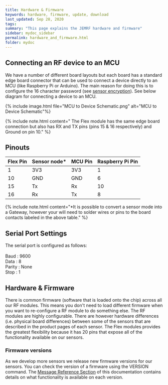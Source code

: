 ```yaml
---
title: Hardware & Firmware
keywords: hardware, firmware, update, download
last_updated: Sep 28, 2020
tags:
summary: "This page explains the JEMRF hardware and firmware"
sidebar: mydoc_sidebar
permalink: hardware_and_firmware.html
folder: mydoc
---
```


## Connecting an RF device to an MCU

We have a number of different board layouts but each board has a standard edge board connector that can be used to connect a device directly to an MCU (like Raspberry Pi or Arduino). The main reason for doing this is to configure the 16 character password (see [sensor encryption](encryption.html)). See below diagram for connecting a device to an MCU.

{% include image.html file="MCU to Device Schematic.png" alt="MCU to Device Schematic"%}

{% include note.html content="
The Flex module has the same edge board connection but also has RX and TX pins (pins 15 & 16 respectively) and Ground on pin 10." %}

## Pinouts

|Flex Pin|Sensor node*|MCU Pin|Raspberry Pi Pin|
|--------|------------|-------|----------------|
| 1 | 3V3 | 3V3 | 1 |
| 10 | GND | GND | 6 |
| 15 | Tx | Rx | 10 |
| 16 | Rx | Tx | 8 |

{% include note.html content="*It is possible to convert a sensor mode into a Gateway, however your will need to solder wires or pins to the board contacts labeled in the above table." %}


## Serial Port Settings

The serial port is configured as follows: <BR><BR>
Baud : 9600 <BR>
Data : 8 <BR>
Parity : None <BR>
Stop : 1 <BR>


## Hardware & Firmware
There is common firmware (software that is loaded onto the chip) across all our RF modules. This means you don't need to load different firmware when you want to re-configure a RF module to do something else. The RF modules are highly configurable. There are however hardware differences (i.e. physical board differences) between some of the sensors that are described in the product pages of each sensor. The Flex modules provides the greatest flexibility because it has 20 pins that expose all of the functionality available on our sensors.

### Firmware versions
As we develop more sensors we release new firmware versions for our sensors. You can check the version of a firmware using the VERSION command. The [Message Reference Section](rf_message_reference.html) of this documentation contains details on what functionality is available on each version.



